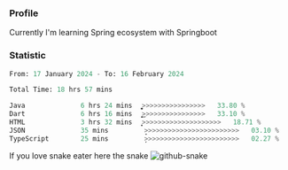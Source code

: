 ### Profile 

Currently I'm learning Spring ecosystem with Springboot

### Statistic
<!--START_SECTION:waka-->

```python
From: 17 January 2024 - To: 16 February 2024

Total Time: 18 hrs 57 mins

Java              6 hrs 24 mins   ͎͎͎͎͎͎͎͎͚>>>>>>>>>>>>>>>>   33.80 %
Dart              6 hrs 16 mins   ͎͎͎͎͎͎͎͎͜>>>>>>>>>>>>>>>>   33.10 %
HTML              3 hrs 32 mins   ͎͎͎͎̝>>>>>>>>>>>>>>>>>>>>   18.71 %
JSON              35 mins         ̞>>>>>>>>>>>>>>>>>>>>>>>>   03.10 %
TypeScript        25 mins         ̦>>>>>>>>>>>>>>>>>>>>>>>>   02.27 %
```

<!--END_SECTION:waka-->

If you love snake eater here the snake 
<picture>
  <source media="(prefers-color-scheme: dark)" srcset="https://github.com/pradana4648/pradana4648/blob/c0566a83ca6ea5f2e46bab00e717c4c82b4b5c4c/github-contribution-grid-snake-dark.svg" />
  <source media="(prefers-color-scheme: light)" srcset="https://github.com/pradana4648/pradana4648/blob/c0566a83ca6ea5f2e46bab00e717c4c82b4b5c4c/github-contribution-grid-snake.svg" />
  <img alt="github-snake" src="https://github.com/pradana4648/pradana4648/blob/c0566a83ca6ea5f2e46bab00e717c4c82b4b5c4c/github-contribution-grid-snake.svg" />
</picture>
